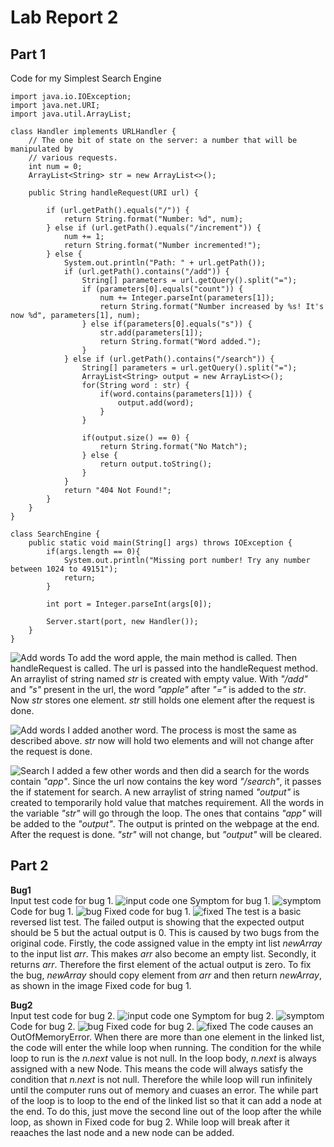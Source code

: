 # Lab Report 2
## Part 1
Code for my Simplest Search Engine
```
import java.io.IOException;
import java.net.URI;
import java.util.ArrayList;

class Handler implements URLHandler {
    // The one bit of state on the server: a number that will be manipulated by
    // various requests.
    int num = 0;
    ArrayList<String> str = new ArrayList<>();

    public String handleRequest(URI url) {

        if (url.getPath().equals("/")) {
            return String.format("Number: %d", num);
        } else if (url.getPath().equals("/increment")) {
            num += 1;
            return String.format("Number incremented!");
        } else {
            System.out.println("Path: " + url.getPath());
            if (url.getPath().contains("/add")) {
                String[] parameters = url.getQuery().split("=");
                if (parameters[0].equals("count")) {
                    num += Integer.parseInt(parameters[1]);
                    return String.format("Number increased by %s! It's now %d", parameters[1], num);
                } else if(parameters[0].equals("s")) {
                    str.add(parameters[1]);
                    return String.format("Word added.");
                }
            } else if (url.getPath().contains("/search")) {
                String[] parameters = url.getQuery().split("=");
                ArrayList<String> output = new ArrayList<>();
                for(String word : str) {
                    if(word.contains(parameters[1])) {
                        output.add(word);
                    }
                }
                
                if(output.size() == 0) {
                    return String.format("No Match");
                } else {
                    return output.toString();
                }
            }
            return "404 Not Found!";
        }
    }
}

class SearchEngine {
    public static void main(String[] args) throws IOException {
        if(args.length == 0){
            System.out.println("Missing port number! Try any number between 1024 to 49151");
            return;
        }

        int port = Integer.parseInt(args[0]);

        Server.start(port, new Handler());
    }
}
```

![Add words](./searchEngine1.png)
To add the word apple, the main method is called. Then handleRequest is called. The url is passed into the handleRequest method. An arraylist of string named *str* is created with empty value. With *"/add"* and *"s"* present in the url, the word *"apple"* after *"="* is added to the *str*. Now *str* stores one element. *str* still holds one element after the request is done. 

![Add words](./searchEngine2.png)
I added another word. The process is most the same as described above. *str* now will hold two elements and will not change after the request is done.

![Search](./searchEngine3.png)
I added a few other words and then did a search for the words contain *"app"*. Since the url now contains the key word *"/search"*, it passes the if statement for search. A new arraylist of string named *"output"* is created to temporarily hold value that matches requirement. All the words in the variable *"str"* will go through the loop. The ones that contains *"app"* will be added to the *"output"*. The output is printed on the webpage at the end. After the request is done. *"str"* will not change, but *"output"* will be cleared. 


## Part 2
**Bug1**<br>
Input test code for bug 1.
![input code one](./testcode1.png)
Symptom for bug 1.
![symptom](./output1.jpg)
Code for bug 1.
![bug](./bug1_code.jpg)
Fixed code for bug 1.
![fixed](./fixedcode1.png)
The test is a basic reversed list test. The failed output is showing that the expected output should be 5 but the actual output is 0. This is caused by two bugs from the original code. Firstly, the code assigned value in the empty int list *newArray* to the input list *arr*. This makes *arr* also become an empty list. Secondly, it returns *arr*. Therefore the first element of the actual output is zero. To fix the bug, *newArray* should copy element from *arr* and then return *newArray*, as shown in the image Fixed code for bug 1.

**Bug2**<br>
Input test code for bug 2.
![input code one](./testcode2.png)
Symptom for bug 2.
![symptom](./output2.png)
Code for bug 2.
![bug](./bug2_code.png)
Fixed code for bug 2.
![fixed](./fixedcode2.png)
The code causes an OutOfMemoryError. When there are more than one element in the linked list, the code will enter the while loop when running. The condition for the while loop to run is the *n.next* value is not null. In the loop body, *n.next* is always assigned with a new Node. This means the code will always satisfy the condition that *n.next* is not null. Therefore the while loop will run infinitely until the computer runs out of memory and cuases an error. The while part of the loop is to loop to the end of the linked list so that it can add a node at the end. To do this, just move the second line out of the loop after the while loop, as shown in Fixed code for bug 2. While loop will break after it reaaches the last node and a new node can be added. 